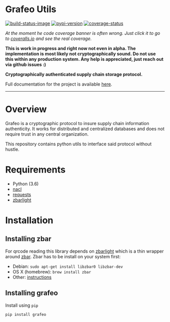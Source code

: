 # Grafeo Utils

[![build-status-image]][travis]
[![pypi-version]][pypi]
[![coverage-status]][coveralls]

_At the moment he code coverage banner is often wrong. Just click it to go to [coveralls.io](https://coveralls.io/github/lkskstlr/grafeo-utils?branch=maste) and see the real coverage._ 


**This is work in progress and right now not even in alpha. The implementation is most likely not cryptographically sound. Do not use this within any production system. Any help is appreciated, just reach out via github issues :)**


**Cryptographically authenticated supply chain storage protocol.**

Full documentation for the project is available [here](https://lkskstlr.github.io/grafeo-utils/).

---

# Overview
Grafeo is a cryptographic protocol to insure supply chain information authenticity. It works for distributed and centralized databases and does not require trust in any central organization.

This repository contains python utils to interface said protocol without hustle.

# Requirements

* Python (3.6)
* [nacl](https://github.com/pyca/pynacl) 
* [requests](https://github.com/requests/requests)
* [zbarlight](https://github.com/Polyconseil/zbarlight)

# Installation
## Installing zbar
For qrcode reading this library depends on [zbarlight](https://github.com/Polyconseil/zbarlight) which is a thin wrapper around [zbar](http://zbar.sourceforge.net). Zbar has to be install on your system first:

* Debian: `sudo apt-get install libzbar0 libzbar-dev`
* OS X (homebrew): `brew install zbar`
* Other: [instructions](https://github.com/Polyconseil/zbarlight#installation)

## Installing grafeo
Install using `pip`
```bash
pip install grafeo
```

[build-status-image]: https://travis-ci.org/lkskstlr/grafeo-utils.svg?branch=master
[travis]: https://travis-ci.org/lkskstlr/grafeo-utils?branch=master

[pypi-version]: https://img.shields.io/pypi/v/grafeo.svg
[pypi]: https://pypi.python.org/pypi/grafeo

[coverage-status]: https://coveralls.io/repos/github/lkskstlr/grafeo-utils/badge.svg?branch=master
[coveralls]: https://coveralls.io/github/lkskstlr/grafeo-utils?branch=maste
